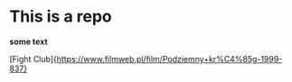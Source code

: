 # This is a repo 

**some text**

[Fight Club]{https://www.filmweb.pl/film/Podziemny+kr%C4%85g-1999-837}